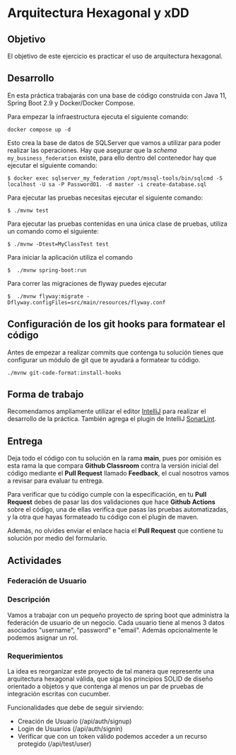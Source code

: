 # Arquitectura Hexagonal y xDD

## Objetivo

El objetivo de este ejercicio es practicar el uso de arquitectura hexagonal.

## Desarrollo
En esta práctica trabajarás con una base de código construida con Java 11, Spring Boot 2.9 y Docker/Docker Compose.

Para empezar la infraestructura ejecuta el siguiente comando:

```
docker compose up -d
```

Esto crea la base de datos de SQLServer que vamos a utilizar para poder realizar las operaciones.
Hay que asegurar que la _schema_ `my_business_federation` existe, para ello dentro del contenedor
hay que ejecutar el siguiente comando:

```
$ docker exec sqlserver_my_federation /opt/mssql-tools/bin/sqlcmd -S localhost -U sa -P PasswordO1. -d master -i create-database.sql
```


Para ejecutar las pruebas necesitas ejecutar el siguiente comando:

```
$ ./mvnw test
```

Para ejecutar las pruebas contenidas en una única clase de pruebas, utiliza
un comando como el siguiente:

```
$ ./mvnw -Dtest=MyClassTest test
```

Para iniciar la aplicación utiliza el comando

```
$  ./mvnw spring-boot:run
```

Para correr las migraciones de flyway puedes ejecutar

```
$  ./mvnw flyway:migrate -Dflyway.configFiles=src/main/resources/flyway.conf
```

## Configuración de los git hooks para formatear el código

Antes de empezar a realizar commits que contenga tu solución
tienes que configurar un módulo de git que te ayudará a
formatear tu código.

```
./mvnw git-code-format:install-hooks
```

## Forma de trabajo

Recomendamos ampliamente utilizar el editor [IntelliJ](https://www.jetbrains.com/help/idea/installation-guide.html)
para realizar el desarrollo de la práctica.
También agrega el plugin de IntelliJ [SonarLint](https://www.sonarsource.com/products/sonarlint/features/jetbrains/).

## Entrega

Deja todo el código con tu solución en la rama __main__, pues por omisión es esta
rama la que compara __Github Classroom__ contra la versión inicial del código mediante
el __Pull Request__ llamado __Feedback__, el cual nosotros vamos a revisar
para evaluar tu entrega.

Para verificar que tu código cumple con la especificación,
en tu __Pull Request__ debes de pasar las dos validaciones que
hace __Github Actions__ sobre el código, una de ellas verifica
que pasas las pruebas automatizadas, y la otra que hayas formateado
tu código con el plugin de maven.

Además, no olvides enviar el enlace hacia el __Pull Request__ que contiene tu
solución por medio del formulario.

## Actividades

### Federación de Usuario

### Descripción
Vamos a trabajar con un pequeño proyecto de spring boot que administra la federación de usuario de un negocio.
Cada usuario tiene al menos 3 datos asociados "username", "password" e "email". Además opcionalmente le podemos
asignar un rol.

### Requerimientos
La idea es reorganizar este proyecto de tal manera que represente una arquitectura hexagonal válida,
que siga los principios SOLID de diseño orientado a objetos y que contenga al menos un par de pruebas
de integración escritas con cucumber.

Funcionalidades que debe de seguir sirviendo:
* Creación de Usuario (/api/auth/signup)
* Login de Usuarios (/api/auth/signin)
* Verificar que con un token válido podemos acceder a un recurso protegido (/api/test/user)